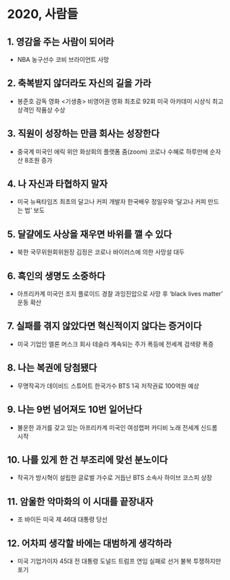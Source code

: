 # 2020, 사람들

## 1. 영감을 주는 사람이 되어라

- NBA 농구선수 코비 브라이언트 사망


## 2. 축복받지 않더라도 자신의 길을 가라

- 봉준호 감독 영화 <기생충> 비영어권 영화 최초로 92회 미국 아카데미 시상식 최고상격인 작품상 수상


## 3. 직원이 성장하는 만큼 회사는 성장한다

- 중국계 미국인 에릭 위안 화상회의 플랫폼 줌(zoom) 코로나 수혜로 하루만에 순자산 8조원 증가


## 4. 나 자신과 타협하지 말자

- 미국 뉴욕타임즈 최초의 달고나 커피 개발자 한국배우 정일우와 ‘달고나 커피 만드는 법’ 보도


## 5. 달걀에도 사상을 재우면 바위를 깰 수 있다

- 북한 국무위원회위원장 김정은 코로나 바이러스에 의한 사망설 대두


## 6. 흑인의 생명도 소중하다

- 아프리카계 미국인 조지 플로이드 경찰 과잉진압으로 사망 후 ‘black lives matter’ 운동 확산


## 7. 실패를 겪지 않았다면 혁신적이지 않다는 증거이다

- 미국 기업인 엘론 머스크 회사 테슬라 계속되는 주가 폭등에 전세계 검색량 폭증


## 8. 나는 복권에 당첨됐다

- 무명작곡가 데이비드 스튜어트 한국가수 BTS <Dynamite> 1곡 저작권료 100억원 예상


## 9. 나는 9번 넘어져도 10번 일어난다

- 불운한 과거를 갖고 있는 아프리카계 미국인 여성랩퍼 카디비 노래 <WAP> 전세계 신드롬 시작


## 10. 나를 있게 한 건 부조리에 맞선 분노이다

- 작곡가 방시혁이 설립한 글로벌 가수로 거듭난 BTS 소속사 하이브 코스피 상장


## 11. 암울한 악마화의 이 시대를 끝장내자

- 조 바이든 미국 제 46대 대통령 당선


## 12. 어차피 생각할 바에는 대범하게 생각하라

- 미국 기업가이자 45대 전 대통령 도널드 트럼프 연임 실패로 선거 불복 투쟁하지만 포기
